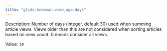 ```yaml
---
title: "glide.knowman.view_age.days"
---
```


Description: Number of days (integer, default 30) used when summing article views. Views older than this are not considered when sorting articles based on view count. 0 means consider all views.

Value: `30`